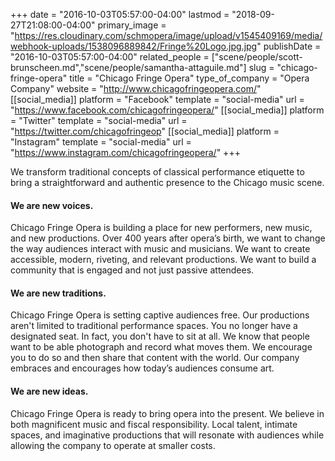 +++
date = "2016-10-03T05:57:00-04:00"
lastmod = "2018-09-27T21:08:00-04:00"
primary_image = "https://res.cloudinary.com/schmopera/image/upload/v1545409169/media/webhook-uploads/1538096889842/Fringe%20Logo.jpg.jpg"
publishDate = "2016-10-03T05:57:00-04:00"
related_people = ["scene/people/scott-brunscheen.md","scene/people/samantha-attaguile.md"]
slug = "chicago-fringe-opera"
title = "Chicago Fringe Opera"
type_of_company = "Opera Company"
website = "http://www.chicagofringeopera.com/"
[[social_media]]
platform = "Facebook"
template = "social-media"
url = "https://www.facebook.com/chicagofringeopera/"
[[social_media]]
platform = "Twitter"
template = "social-media"
url = "https://twitter.com/chicagofringeop"
[[social_media]]
platform = "Instagram"
template = "social-media"
url = "https://www.instagram.com/chicagofringeopera/"
+++

We transform traditional concepts of classical performance etiquette to bring a straightforward and authentic presence to the Chicago music scene.

#### We are new voices.
Chicago Fringe Opera is building a place for new performers, new music, and new productions. Over 400 years after opera’s birth, we want to change the way audiences interact with music and musicians. We want to create accessible, modern, riveting, and relevant productions. We want to build a community that is engaged and not just passive attendees.

#### We are new traditions.
Chicago Fringe Opera is setting captive audiences free. Our productions aren't limited to traditional performance spaces. You no longer have a designated seat. In fact, you don't have to sit at all. We know that people want to be able photograph and record what moves them. We encourage you to do so and then share that content with the world. Our company embraces and encourages how today’s audiences consume art.

#### We are new ideas.
Chicago Fringe Opera is ready to bring opera into the present. We believe in both magnificent music and fiscal responsibility. Local talent, intimate spaces, and imaginative productions that will resonate with audiences while allowing the company to operate at smaller costs.

